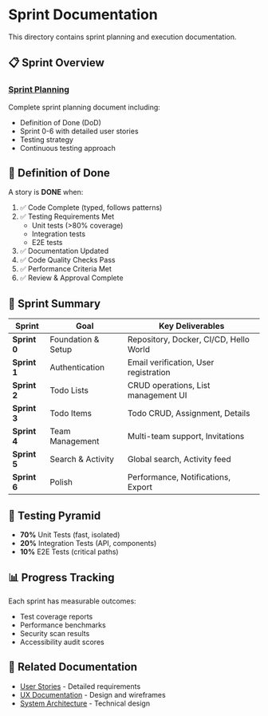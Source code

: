 # Sprint Documentation

This directory contains sprint planning and execution documentation.

## 📋 Sprint Overview

### [Sprint Planning](./sprints.md)
Complete sprint planning document including:
- Definition of Done (DoD)
- Sprint 0-6 with detailed user stories
- Testing strategy
- Continuous testing approach

## 🎯 Definition of Done

A story is **DONE** when:
1. ✅ Code Complete (typed, follows patterns)
2. ✅ Testing Requirements Met
   - Unit tests (>80% coverage)
   - Integration tests
   - E2E tests
3. ✅ Documentation Updated
4. ✅ Code Quality Checks Pass
5. ✅ Performance Criteria Met
6. ✅ Review & Approval Complete

## 📅 Sprint Summary

| Sprint | Goal | Key Deliverables |
|--------|------|------------------|
| **Sprint 0** | Foundation & Setup | Repository, Docker, CI/CD, Hello World |
| **Sprint 1** | Authentication | Email verification, User registration |
| **Sprint 2** | Todo Lists | CRUD operations, List management UI |
| **Sprint 3** | Todo Items | Todo CRUD, Assignment, Details |
| **Sprint 4** | Team Management | Multi-team support, Invitations |
| **Sprint 5** | Search & Activity | Global search, Activity feed |
| **Sprint 6** | Polish | Performance, Notifications, Export |

## 🧪 Testing Pyramid

- **70%** Unit Tests (fast, isolated)
- **20%** Integration Tests (API, components)
- **10%** E2E Tests (critical paths)

## 📊 Progress Tracking

Each sprint has measurable outcomes:
- Test coverage reports
- Performance benchmarks
- Security scan results
- Accessibility audit scores

## 🔗 Related Documentation

- [User Stories](../stories/) - Detailed requirements
- [UX Documentation](../ux/) - Design and wireframes
- [System Architecture](../system-architecture.md) - Technical design